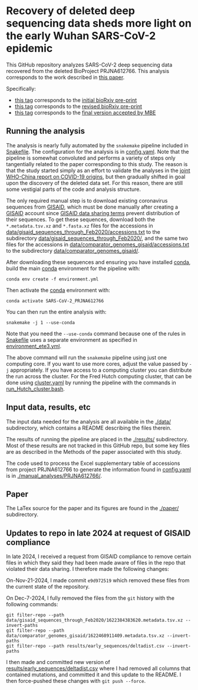# Recovery of deleted deep sequencing data sheds more light on the early Wuhan SARS-CoV-2 epidemic
This GitHub repository analyzes SARS-CoV-2 deep sequencing data recovered from the deleted BioProject PRJNA612766.
This analysis corresponds to the work described in [this paper](https://doi.org/10.1093/molbev/msab246).

Specifically:

 - [this tag](https://github.com/jbloom/SARS-CoV-2_PRJNA612766/tree/initial_bioRxiv_version) corresponds to the [initial bioRxiv pre-print](https://www.biorxiv.org/content/10.1101/2021.06.18.449051v1)
 - [this tag](https://github.com/jbloom/SARS-CoV-2_PRJNA612766/tree/second_bioRxiv_version) corresponds to the [revised bioRxiv pre-print](https://www.biorxiv.org/content/10.1101/2021.06.18.449051v2)
 - [this tag](https://github.com/jbloom/SARS-CoV-2_PRJNA612766/tree/published_MBE_version) corresponds to the [final version accepted by MBE](https://doi.org/10.1093/molbev/msab246)

## Running the analysis
The analysis is nearly fully automated by the `snakemake` pipeline included in [Snakefile](Snakefile).
The configuration for the analysis is in [config.yaml](config.yaml).
Note that the pipeline is somewhat convoluted and performs a variety of steps only tangentially related to the paper corresponding to this study.
The reason is that the study started simply as an effort to validate the analyses in the [joint WHO-China report on COVID-19 origins](https://www.who.int/publications/i/item/who-convened-global-study-of-origins-of-sars-cov-2-china-part), but then gradually shifted in goal upon the discovery of the deleted data set.
For this reason, there are still some vestigial parts of the code and analysis structure.

The only required manual step is to download existing coronavirus sequences from [GISAID](https://www.gisaid.org/), which must be done manually after creating a [GISAID](https://www.gisaid.org/) account since [GISAID data sharing terms](https://www.gisaid.org/help/faq/) prevent distribution of their sequences.
To get these sequences, download both the `*.metadata.tsv.xz` and `*.fasta.xz` files for the accessions in [data/gisaid_sequences_through_Feb2020/accessions.txt](data/gisaid_sequences_through_Feb2020/accessions.txt) to the subdirectory [data/gisaid_sequences_through_Feb2020/](data/gisaid_sequences_through_Feb2020/), and the same two files for the accessions in [data/comparator_genomes_gisaid/accessions.txt](data/comparator_genomes_gisaid/accessions.txt) to the subdirectory [data/comparator_genomes_gisaid/](data/comparator_genomes_gisaid/). 

After downloading these sequences and ensuring you have installed [conda](https://docs.conda.io/en/latest/), build the main [conda](https://docs.conda.io/en/latest/) environment for the pipeline with:

    conda env create -f environment.yml

Then activate the [conda](https://docs.conda.io/en/latest/) environment with:

    conda activate SARS-CoV-2_PRJNA612766

You can then run the entire analysis with:

    snakemake -j 1 --use-conda

Note that you need the `--use-conda` command because one of the rules in [Snakefile](Snakefile) uses a separate environment as specified in [environment_ete3.yml](environment_ete3.yml).

The above command will run the `snakemake` pipeline using just one computing core.
If you want to use more cores, adjust the value passed by `-j` appropriately.
If you have access to a computing cluster you can distribute the run across the cluster.
For the Fred Hutch computing cluster, that can be done using [cluster.yaml](cluster.yaml) by running the pipeline with the commands in [run_Hutch_cluster.bash](run_Hutch_cluster.bash).

## Input data, results, etc
The input data needed for the analysis are all available in the [./data/](data) subdirectory, which contains a README describing the files therein.

The results of running the pipeline are placed in the [./results/](results) subdirectory.
Most of these results are not tracked in this GitHub repo, but some key files are as described in the Methods of the paper associated with this study.

The code used to process the Excel supplementary table of accessions from project PRJNA612766 to generate the information found in [config.yaml](config.yaml) is in [./manual_analyses/PRJNA612766/](manual_analyses/PRJNA612766).

## Paper
The LaTex source for the paper and its figures are found in the [./paper/](paper) subdirectory.

## Updates to repo in late 2024 at request of GISAID compliance
In late 2024, I received a request from GISAID compliance to remove certain files in which they said they had been made aware of files in the repo that violated their data sharing.
I therefore made the following changes:

On-Nov-21-2024, I made commit `e9d972519` which removed these files from the current state of the repository.

On Dec-7-2024, I fully removed the files from the `git` history with the following commands:
```
git filter-repo --path data/gisaid_sequences_through_Feb2020/1622384383620.metadata.tsv.xz --invert-paths
git filter-repo --path data/comparator_genomes_gisaid/1622468911409.metadata.tsv.xz --invert-paths
git filter-repo --path results/early_sequences/deltadist.csv --invert-paths
```
I then made and committed new version of [results/early_sequences/deltadist.csv](results/early_sequences/deltadist.csv) where I had removed all columns that contained mutations, and committed it and this update to the README.
I then force-pushed these changes with `git push --force`.
